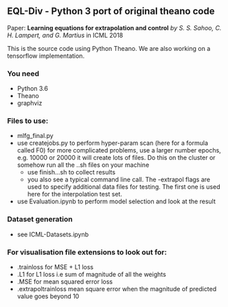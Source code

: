 ## EQL-Div - Python 3 port of original theano code

Paper: __Learning equations for extrapolation and control__
 *by S. S. Sahoo, C. H. Lampert, and G. Martius* in ICML 2018

This is the source code using Python Theano. We are also working on a tensorflow implementation.

### You need
- Python 3.6
- Theano
- graphviz

### Files to use:
* mlfg_final.py
* use createjobs.py to perform hyper-param scan (here for a formula called F0)
    for more complicated problems, use a larger number epochs, e.g. 10000 or 20000
    it will create lots of files. Do this on the cluster or somehow run all the ..sh files on your machine
    - use finish...sh to collect results
    - you also see a typical command line call. The -extrapol flags are used to specify additional data files for testing. 
    The first one is used here for the interpolation test set. 
* use Evaluation.ipynb to perform model selection and look at the result

### Dataset generation
* see ICML-Datasets.ipynb

### For visualisation file extensions to look out for:
* .trainloss for MSE + L1 loss
* .L1 for L1 loss i.e sum of magnitude of all the weights
* .MSE for mean squared error loss
* .extrapoltrainloss mean square error when the magnitude of predicted value goes beyond 10
